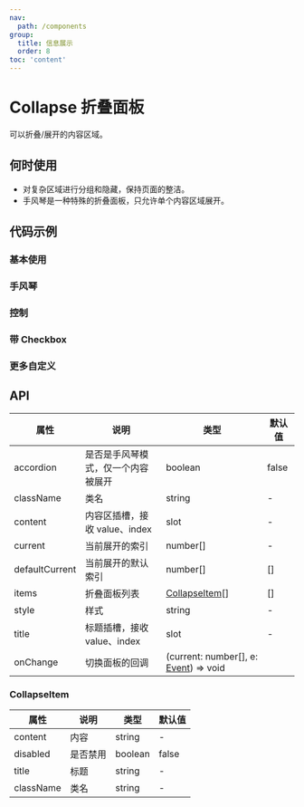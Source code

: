 ```yaml
---
nav:
  path: /components
group:
  title: 信息展示
  order: 8
toc: 'content'
---
```


# Collapse 折叠面板

<!-- <code src="../../docs/components/compatibility.tsx" inline="true"></code> -->

可以折叠/展开的内容区域。

## 何时使用

- 对复杂区域进行分组和隐藏，保持页面的整洁。
- 手风琴是一种特殊的折叠面板，只允许单个内容区域展开。

## 代码示例

### 基本使用

<!-- <code src='pages/Collapse/index'></code> -->

### 手风琴

<!-- <code src='pages/CollapseAccordion/index'></code> -->

### 控制

<!-- <code src='pages/CollapseControl/index'></code> -->

### 带 Checkbox

<!-- <code src="pages/CollapseWithCheckbox/index"></code> -->

### 更多自定义

<!-- <code src='pages/CollapseCustom/index'></code> -->


## API

| 属性       | 说明                         | 类型        | 默认值 |
| ---------- | ---------------------------- | ----------- | ------ |
| accordion  | 是否是手风琴模式，仅一个内容被展开 | boolean     | false  |
| className  | 类名                          | string      | -      | 
| content    | 内容区插槽，接收 value、index | slot        | -      | 
| current    | 当前展开的索引                 | number[]    | -      | 
| defaultCurrent | 当前展开的默认索引         | number[]    | []     |  
| items      | 折叠面板列表                   | [CollapseItem](#collapseitem)[] | [] |  
| style      | 样式                          | string      | -      | 
| title      | 标题插槽，接收 value、index   | slot        | -      | 
| onChange   | 切换面板的回调                 | (current: number[], e: [Event](https://opendocs.alipay.com/mini/framework/event-object)) => void |

### CollapseItem

| 属性       | 说明      | 类型    | 默认值 |
| ---------- | --------- | ------- | ------ |
| content    | 内容      | string  | -      |
| disabled   | 是否禁用   | boolean | false  |
| title      | 标题      | string  | -      |
| className  | 类名      | string  | -      |
